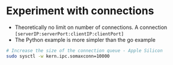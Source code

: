 # Experiment with connections
* Theoretically no limit on number of connections. A connection `[serverIP:serverPort:clientIP:clientPort]`
* The Python example is more simpler than the go example

```bash
# Increase the size of the connection queue - Apple Silicon
sudo sysctl -w kern.ipc.somaxconn=10000
```
